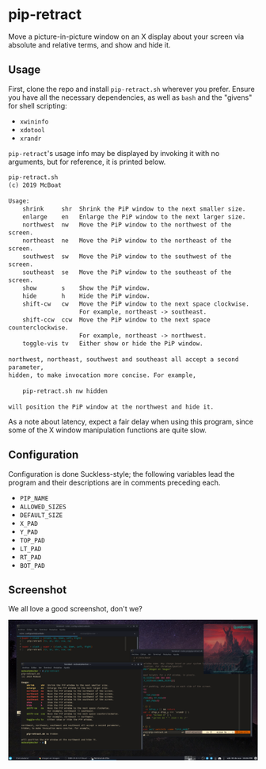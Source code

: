 # pip-retract

Move a picture-in-picture window on an X display about your screen via
absolute and relative terms, and show and hide it.

## Usage

First, clone the repo and install `pip-retract.sh` wherever you prefer. Ensure
you have all the necessary dependencies, as well as `bash` and the "givens"
for shell scripting:

* `xwininfo`
* `xdotool`
* `xrandr`

`pip-retract`'s usage info may be displayed by invoking it with no arguments,
but for reference, it is printed below.

```
pip-retract.sh
(c) 2019 McBoat

Usage:
    shrink     shr  Shrink the PiP window to the next smaller size.
    enlarge    en   Enlarge the PiP window to the next larger size.
    northwest  nw   Move the PiP window to the northwest of the screen.
    northeast  ne   Move the PiP window to the northeast of the screen.
    southwest  sw   Move the PiP window to the southwest of the screen.
    southeast  se   Move the PiP window to the southeast of the screen.
    show       s    Show the PiP window.
    hide       h    Hide the PiP window.
    shift-cw   cw   Move the PiP window to the next space clockwise.
                    For example, northeast -> southeast.
    shift-ccw  ccw  Move the PiP window to the next space counterclockwise.
                    For example, northeast -> northwest.
    toggle-vis tv   Either show or hide the PiP window.

northwest, northeast, southwest and southeast all accept a second parameter,
hidden, to make invocation more concise. For example,

    pip-retract.sh nw hidden

will position the PiP window at the northwest and hide it.
```

As a note about latency, expect a fair delay when using this program, since
some of the X window manipulation functions are quite slow.

## Configuration

Configuration is done Suckless-style; the following variables lead the program
and their descriptions are in comments preceding each.

* `PIP_NAME`
* `ALLOWED_SIZES`
* `DEFAULT_SIZE`
* `X_PAD`
* `Y_PAD`
* `TOP_PAD`
* `LT_PAD`
* `RT_PAD`
* `BOT_PAD`

## Screenshot

We all love a good screenshot, don't we?

![pip-retract in action.](screenshot.png)
